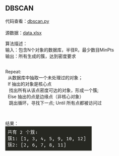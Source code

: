 ## DBSCAN 

代码查看：[dbscan.py](dbscan.py) <br>
<br> 
源数据：[data.xlsx](data.xlsx) <br>
 
算法描述：<br> 
输入：包含N个对象的数据库，半径R，最少数目MinPts <br>
输出：所有生成的簇，达到密度要求 <br>
<br> 

Repeat: <br>
&nbsp;&nbsp;从数据库中抽取一个未处理过的对象； <br>
&nbsp;&nbsp;If 抽出的对象是核心点 <br>
&nbsp;&nbsp;&nbsp;找出所有从该点密度可达的对象，形成一个簇; <br>
&nbsp;&nbsp;Else 抽出的点是边缘点（非核心对象）<br>
&nbsp;&nbsp;&nbsp;跳出循环，寻找下一点;
Until 所有点都被访问过 <br>
 
<br> 

结果：<br> 
![result](imgs/result.png)